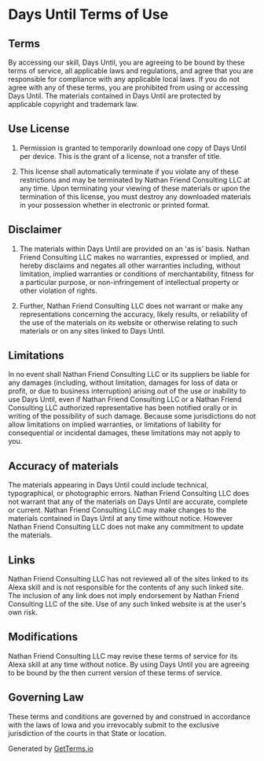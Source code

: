 # Days Until Terms of Use

## Terms

By accessing our skill, Days Until, you are agreeing to be bound by these terms of service, all applicable laws and regulations, and agree that you are responsible for compliance with any applicable local laws. If you do not agree with any of these terms, you are prohibited from using or accessing Days Until. The materials contained in Days Until are protected by applicable copyright and trademark law.

## Use License

1. Permission is granted to temporarily download one copy of Days Until per device. This is the grant of a license, not a transfer of title.

2. This license shall automatically terminate if you violate any of these restrictions and may be terminated by Nathan Friend Consulting LLC at any time. Upon terminating your viewing of these materials or upon the termination of this license, you must destroy any downloaded materials in your possession whether in electronic or printed format.

## Disclaimer

1. The materials within Days Until are provided on an 'as is' basis. Nathan Friend Consulting LLC makes no warranties, expressed or implied, and hereby disclaims and negates all other warranties including, without limitation, implied warranties or conditions of merchantability, fitness for a particular purpose, or non-infringement of intellectual property or other violation of rights.

2. Further, Nathan Friend Consulting LLC does not warrant or make any representations concerning the accuracy, likely results, or reliability of the use of the materials on its website or otherwise relating to such materials or on any sites linked to Days Until.

## Limitations

In no event shall Nathan Friend Consulting LLC or its suppliers be liable for any damages (including, without limitation, damages for loss of data or profit, or due to business interruption) arising out of the use or inability to use Days Until, even if Nathan Friend Consulting LLC or a Nathan Friend Consulting LLC authorized representative has been notified orally or in writing of the possibility of such damage. Because some jurisdictions do not allow limitations on implied warranties, or limitations of liability for consequential or incidental damages, these limitations may not apply to you.

## Accuracy of materials

The materials appearing in Days Until could include technical, typographical, or photographic errors. Nathan Friend Consulting LLC does not warrant that any of the materials on Days Until are accurate, complete or current. Nathan Friend Consulting LLC may make changes to the materials contained in Days Until at any time without notice. However Nathan Friend Consulting LLC does not make any commitment to update the materials.

## Links

Nathan Friend Consulting LLC has not reviewed all of the sites linked to its Alexa skill and is not responsible for the contents of any such linked site. The inclusion of any link does not imply endorsement by Nathan Friend Consulting LLC of the site. Use of any such linked website is at the user's own risk.

## Modifications

Nathan Friend Consulting LLC may revise these terms of service for its Alexa skill at any time without notice. By using Days Until you are agreeing to be bound by the then current version of these terms of service.

## Governing Law

These terms and conditions are governed by and construed in accordance with the laws of Iowa and you irrevocably submit to the exclusive jurisdiction of the courts in that State or location.

Generated by [GetTerms.io](https://getterms.io/)
